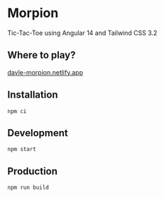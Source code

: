 # Morpion
Tic-Tac-Toe using Angular 14 and Tailwind CSS 3.2

## Where to play?
[davle-morpion.netlify.app](https://davle-morpion.netlify.app)

## Installation
```
npm ci
```

## Development
```
npm start
```

## Production
```
npm run build
```